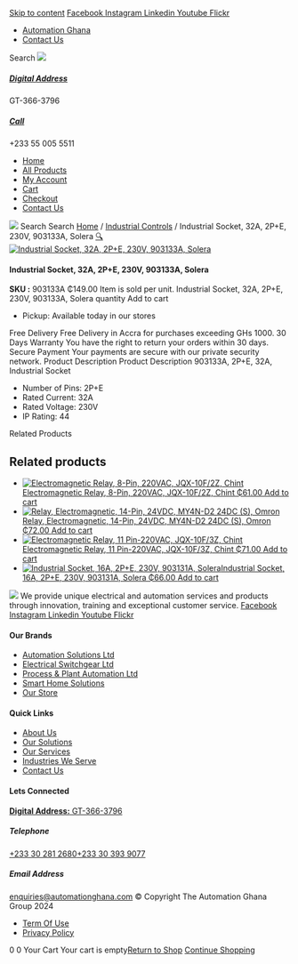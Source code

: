 [Skip to content](https://store.automationghana.com/product/socket-903133a-solera/#content)
[ Facebook ](https://www.facebook.com/automationgh/) [ Instagram ](https://www.instagram.com/automationgh/) [ Linkedin ](https://www.linkedin.com/company/the-automation-ghana-limited/) [ Youtube ](https://www.youtube.com/channel/UCurrRDUSm5oIW39VXjn1u0w) [ Flickr ](https://www.flickr.com/photos/181794037@N07/)
  * [ Automation Ghana ](https://automationghana.com)
  * [ Contact Us ](https://store.automationghana.com/contact/)


Search
[ ![](https://store.automationghana.com/wp-content/uploads/2024/04/Website-TAGG-Logo-BLUE.png) ](https://store.automationghana.com/)
[ ](https://maps.app.goo.gl/m4xeaagWCNbLk4jM6)
#####  [ Digital Address ](https://maps.app.goo.gl/m4xeaagWCNbLk4jM6)
GT-366-3796 
[ ](tel:+233550055511)
#####  [ Call ](tel:+233550055511)
+233 55 005 5511 
  * [Home](https://store.automationghana.com/)
  * [All Products](https://store.automationghana.com/shop/)
  * [My Account](https://store.automationghana.com/my-account/)
  * [Cart](https://store.automationghana.com/cart/)
  * [Checkout](https://store.automationghana.com/checkout/)
  * [Contact Us](https://store.automationghana.com/contact/)


[![](https://store.automationghana.com/wp-content/uploads/2024/04/AutomationGhana_logo_white.png)](https://store.automationghana.com)
Search
Search
[Home](https://store.automationghana.com) / [Industrial Controls](https://store.automationghana.com/product-category/industrial-controls/) / Industrial Socket, 32A, 2P+E, 230V, 903133A, Solera
[🔍](https://store.automationghana.com/product/socket-903133a-solera/)
[![Industrial Socket, 32A, 2P+E, 230V, 903133A, Solera](https://store.automationghana.com/wp-content/uploads/2020/02/SOLERA-10.jpg)](https://store.automationghana.com/wp-content/uploads/2020/02/SOLERA-10.jpg)
####  Industrial Socket, 32A, 2P+E, 230V, 903133A, Solera 
**SKU :** 903133A 
₵149.00
Item is sold per unit.
Industrial Socket, 32A, 2P+E, 230V, 903133A, Solera quantity
Add to cart
  * Pickup: Available today in our stores


Free Delivery 
Free Delivery in Accra for purchases exceeding GHs 1000. 
30 Days Warranty 
You have the right to return your orders within 30 days. 
Secure Payment 
Your payments are secure with our private security network. 
Product Description
Product Description
903133A, 2P+E, 32A, Industrial Socket 
  * Number of Pins: 2P+E
  * Rated Current: 32A
  * Rated Voltage: 230V
  * IP Rating: 44


Related Products 
## Related products
  * [![Electromagnetic Relay, 8-Pin, 220VAC, JQX-10F/2Z, Chint](https://store.automationghana.com/wp-content/uploads/2020/04/11-Pin-Relay-JQX-10F_3Z-220VAC-Chint-2-300x300.jpg)Electromagnetic Relay, 8-Pin, 220VAC, JQX-10F/2Z, Chint ₵61.00 ](https://store.automationghana.com/product/8-pin-relay-jqx-10f-2z-220vac-chint/)
[Add to cart](https://store.automationghana.com/product/socket-903133a-solera/?add-to-cart=1603)
  * [![Relay, Electromagnetic, 14-Pin, 24VDC, MY4N-D2 24DC \(S\), Omron](https://store.automationghana.com/wp-content/uploads/2020/04/14-Pin-Relay-MY4N-D2-24DC-S-Omron.jpg)Relay, Electromagnetic, 14-Pin, 24VDC, MY4N-D2 24DC (S), Omron ₵72.00 ](https://store.automationghana.com/product/14-pin-relay-my4n-d2-24dc-s-omron/)
[Add to cart](https://store.automationghana.com/product/socket-903133a-solera/?add-to-cart=1601)
  * [![Electromagnetic Relay, 11 Pin-220VAC, JQX-10F/3Z, Chint](https://store.automationghana.com/wp-content/uploads/2020/04/11-Pin-Relay-JQX-10F_3Z-220VAC-Chint-2-300x300.jpg)Electromagnetic Relay, 11 Pin-220VAC, JQX-10F/3Z, Chint ₵71.00 ](https://store.automationghana.com/product/11-pin-relay-jqx-10f-3z-220vac-chint/)
[Add to cart](https://store.automationghana.com/product/socket-903133a-solera/?add-to-cart=1592)
  * [![Industrial Socket, 16A, 2P+E, 230V, 903131A, Solera](https://store.automationghana.com/wp-content/uploads/2020/04/903131A.png)Industrial Socket, 16A, 2P+E, 230V, 903131A, Solera ₵66.00 ](https://store.automationghana.com/product/industrial-socket-903131a-solera/)
[Add to cart](https://store.automationghana.com/product/socket-903133a-solera/?add-to-cart=1513)


![](https://store.automationghana.com/wp-content/uploads/2024/04/AutomationGhana_logo_white.png)
We provide unique electrical and automation services and products through innovation, training and exceptional customer service.
[ Facebook ](https://www.facebook.com/automationgh/) [ Instagram ](https://www.instagram.com/automationgh/) [ Linkedin ](https://www.linkedin.com/company/the-automation-ghana-limited/) [ Youtube ](https://www.youtube.com/channel/UCurrRDUSm5oIW39VXjn1u0w) [ Flickr ](https://www.flickr.com/photos/181794037@N07/)
#### Our Brands
  * [ Automation Solutions Ltd ](https://store.automationghana.com/product/socket-903133a-solera/)
  * [ Electrical Switchgear Ltd ](https://store.automationghana.com/product/socket-903133a-solera/)
  * [ Process & Plant Automation Ltd ](https://store.automationghana.com/product/socket-903133a-solera/)
  * [ Smart Home Solutions ](https://store.automationghana.com/product/socket-903133a-solera/)
  * [ Our Store ](https://store.automationghana.com/product/socket-903133a-solera/)


#### Quick Links
  * [ About Us ](https://store.automationghana.com/product/socket-903133a-solera/)
  * [ Our Solutions ](https://store.automationghana.com/product/socket-903133a-solera/)
  * [ Our Services ](https://store.automationghana.com/product/socket-903133a-solera/)
  * [ Industries We Serve ](https://store.automationghana.com/product/socket-903133a-solera/)
  * [ Contact Us ](https://store.automationghana.com/product/socket-903133a-solera/)


#### Lets Connected
[**Digital Address:** GT-366-3796](https://maps.app.goo.gl/m4xeaagWCNbLk4jM6)
#####  Telephone 
[ +233 30 281 2680](tel:+233302812680)[+233 30 393 9077](https://store.automationghana.com/product/socket-903133a-solera/+233303939077)
#####  Email Address 
enquiries@automationghana.com 
© Copyright The Automation Ghana Group 2024
  * [ Term Of Use ](https://store.automationghana.com/product/socket-903133a-solera/)
  * [ Privacy Policy ](https://store.automationghana.com/product/socket-903133a-solera/)


0
0
Your Cart
Your cart is empty[Return to Shop](https://store.automationghana.com/shop/)
[Continue Shopping](https://store.automationghana.com/product/socket-903133a-solera/)
